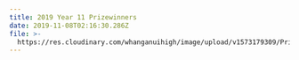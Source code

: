 ```yaml
---
title: 2019 Year 11 Prizewinners
date: 2019-11-08T02:16:30.286Z
file: >-
  https://res.cloudinary.com/whanganuihigh/image/upload/v1573179309/Prizewinners/2019/Master_Year_11_Prizegiving_Programme_2019.pdf
---
```


